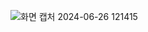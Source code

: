 ![화면 캡처 2024-06-26 121415](https://github.com/SKU-Front-Clone-4/SKU_Front_Clone_4/assets/127464935/5ae4b5f8-ba7b-4ec0-8814-efcb8e1566fd)
